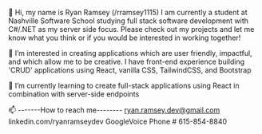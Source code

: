 👋
  Hi, my name is Ryan Ramsey (/rramsey1115)
  I am currently a student at Nashville Software School studying full stack software development with C#/.NET as my server side focus.
  Please check out my projects and let me know what you think or if you would be interested in working together!

👀
  I’m interested in creating applications which are user friendly, impactful, and which allow me to be creative.
  I have front-end experience building 'CRUD' applications using React, vanilla CSS, TailwindCSS, and Bootstrap
  
🌱
  I’m currently learning to create full-stack applications using React in combination with server-side endpoints

📫
-------How to reach me--------
ryan.ramsey.dev@gmail.com
linkedin.com/ryanramseydev
GoogleVoice Phone # 615-854-8840

